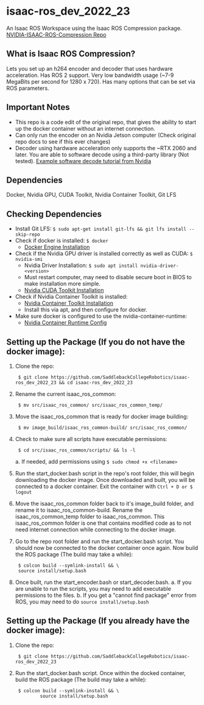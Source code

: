 # isaac-ros_dev_2022_23
An Isaac ROS Workspace using the Isaac ROS Compression package.
<br>
[NVIDIA-ISAAC-ROS-Compression Repo](https://github.com/NVIDIA-ISAAC-ROS/isaac_ros_compression)
<br>
## What is Isaac ROS Compression?
Lets you set up an h264 encoder and decoder that uses hardware acceleration. Has ROS 2 support. Very low bandwidth usage (~7-9 MegaBits per second for 1280 x 720). Has many options that can be set via ROS parameters.
<br>
## Important Notes
- This repo is a code edit of the original repo, that gives the ability to start up the docker container without an internet connection.
- Can only run the encoder on an Nvidia Jetson computer (Check original repo docs to see if this ever changes)
- Decoder using hardware acceleration only supports the ~RTX 2060 and later. You are able to software decode using a third-party library (Not tested). [Example software decode tutorial from Nvidia](https://github.com/NVIDIA-ISAAC-ROS/isaac_ros_compression/blob/main/docs/tutorial-compatible-decode.md)

## Dependencies
Docker, Nvidia GPU, CUDA Toolkit, Nvidia Container Toolkit, Git LFS
<br>
## Checking Dependencies
- Install Git LFS: `$ sudo apt-get install git-lfs && git lfs install --skip-repo`
- Check if docker is installed: `$ docker`
  - [Docker Engine Installation](https://docs.docker.com/engine/install/ubuntu/)
- Check if the Nvidia GPU driver is installed correctly as well as CUDA: `$ nvidia-smi`
  - Nvidia Driver Installation: `$ sudo apt install nvidia-driver-<version>`
  - Must restart computer, may need to disable secure boot in BIOS to make installation more simple.
  - [Nvidia CUDA Toolkit Installation](https://developer.nvidia.com/cuda-downloads)
- Check if Nvidia Container Toolkit is installed:
  - [Nvidia Container Toolkit Installation](https://docs.nvidia.com/datacenter/cloud-native/container-toolkit/latest/install-guide.html)
  - Install this via apt, and then configure for docker.
- Make sure docker is configured to use the nvidia-container-runtime:
    - [Nvidia Container Runtime Config](https://github.com/NVIDIA-ISAAC-ROS/isaac_ros_common/blob/main/docs/dev-env-setup.md)

## Setting up the Package (If you do not have the docker image):
1. Clone the repo:
        
        $ git clone https://github.com/SaddlebackCollegeRobotics/isaac-ros_dev_2022_23 && cd isaac-ros_dev_2022_23

2. Rename the current isaac_ros_common:

        $ mv src/isaac_ros_common/ src/isaac_ros_common_temp/

3. Move the isaac_ros_common that is ready for docker image building:

        $ mv image_build/isaac_ros_common-build/ src/isaac_ros_common/

4. Check to make sure all scripts have executable permissions:

        $ cd src/isaac_ros_common/scripts/ && ls -l
   a. If needed, add permissions using `$ sudo chmod +x <filename>`

5. Run the start_docker.bash script in the repo's root folder, this will begin downloading the docker image. Once downloaded and built, you will be connected to a docker container. Exit the container with `Ctrl + D or $ logout`

6. Move the isaac_ros_common folder back to it's image_build folder, and rename it to isaac_ros_common-build. Rename the isaac_ros_common_temp folder to isaac_ros_common. This isaac_ros_common folder is one that contains modified code as to not need internet connection while connecting to the docker image.

7. Go to the repo root folder and run the start_docker.bash script. You should now be connected to the docker container once again. Now build the ROS package (The build may take a while):

        $ colcon build --symlink-install && \
        source install/setup.bash

8. Once built, run the start_encoder.bash or start_decoder.bash.
   a. If you are unable to run the scripts, you may need to add executable permissions to the files.
   b. If you get a "cannot find package" error from ROS, you may need to do `source install/setup.bash`

## Setting up the Package (If you already have the docker image):
1. Clone the repo:
        
        $ git clone https://github.com/SaddlebackCollegeRobotics/isaac-ros_dev_2022_23

2. Run the start_docker.bash script. Once within the docked container, build the ROS package (The build may take a while):

        $ colcon build --symlink-install && \
                source install/setup.bash


